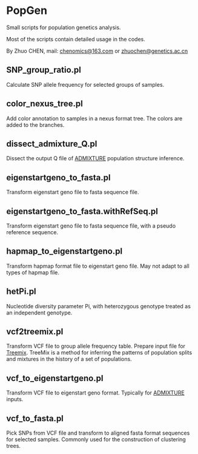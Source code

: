# PopGen
Small scripts for population genetics analysis. 

Most of the scripts contain detailed usage in the codes.

By Zhuo CHEN, mail: chenomics@163.com or zhuochen@genetics.ac.cn

## SNP_group_ratio.pl
Calculate SNP allele frequency for selected groups of samples.

## color_nexus_tree.pl
Add color annotation to samples in a nexus format tree. The colors are added to the branches.

## dissect_admixture_Q.pl
Dissect the output Q file of [ADMIXTURE](http://software.genetics.ucla.edu/admixture/) population structure inference.

## eigenstartgeno_to_fasta.pl
Transform eigenstart geno file to fasta sequence file.

## eigenstartgeno_to_fasta.withRefSeq.pl
Transform eigenstart geno file to fasta sequence file, with a pseudo reference sequence.

## hapmap_to_eigenstartgeno.pl
Transform hapmap format file to eigenstart geno file. May not adapt to all types of hapmap file.

## hetPi.pl
Nucleotide diversity parameter Pi, with heterozygous genotype treated as an independent genotype.

## vcf2treemix.pl
Transform VCF file to group allele frequency table. Prepare input file for [Treemix](https://bitbucket.org/nygcresearch/treemix/wiki/Home). TreeMix is a method for inferring the patterns of population splits and mixtures in the history of a set of populations.

## vcf_to_eigenstartgeno.pl
Transform VCF file to eigenstart geno format. Typically for [ADMIXTURE](http://software.genetics.ucla.edu/admixture/) inputs.

## vcf_to_fasta.pl
Pick SNPs from VCF file and transform to aligned fasta format sequences for selected samples. Commonly used for the construction of clustering trees.

